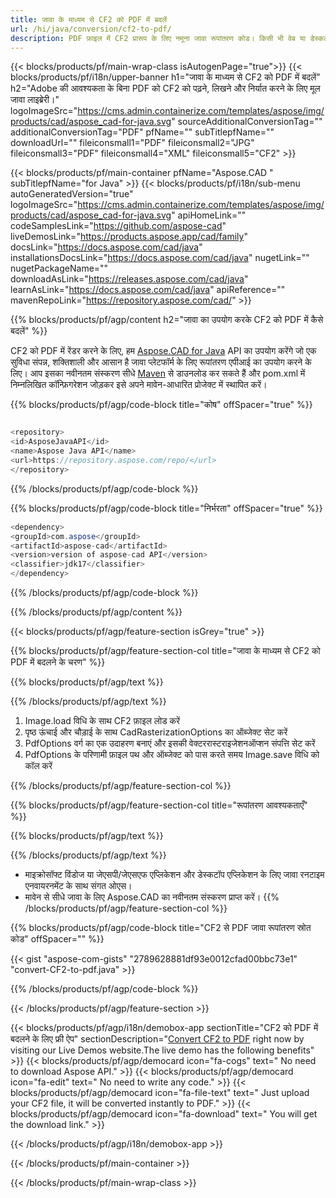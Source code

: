 ```yaml
---
title: जावा के माध्यम से CF2 को PDF में बदलें 
url: /hi/java/conversion/cf2-to-pdf/ 
description: PDF फ़ाइल में CF2 प्रारूप के लिए नमूना जावा रूपांतरण कोड। किसी भी वेब या डेस्कटॉप जावा आधारित एप्लिकेशन में CF2 को PDF में बदलने के लिए इस उदाहरण कोड का उपयोग करें।
---
```


{{< blocks/products/pf/main-wrap-class isAutogenPage="true">}}
{{< blocks/products/pf/i18n/upper-banner h1="जावा के माध्यम से CF2 को PDF में बदलें" h2="Adobe की आवश्यकता के बिना PDF को CF2 को पढ़ने, लिखने और निर्यात करने के लिए मूल जावा लाइब्रेरी।" logoImageSrc="https://cms.admin.containerize.com/templates/aspose/img/products/cad/aspose_cad-for-java.svg" sourceAdditionalConversionTag="" additionalConversionTag="PDF" pfName="" subTitlepfName="" downloadUrl="" fileiconsmall1="PDF" fileiconsmall2="JPG" fileiconsmall3="PDF" fileiconsmall4="XML" fileiconsmall5="CF2" >}}

{{< blocks/products/pf/main-container pfName="Aspose.CAD " subTitlepfName="for Java" >}}
{{< blocks/products/pf/i18n/sub-menu autoGeneratedVersion="true" logoImageSrc="https://cms.admin.containerize.com/templates/aspose/img/products/cad/aspose_cad-for-java.svg" apiHomeLink="" codeSamplesLink="https://github.com/aspose-cad" liveDemosLink="https://products.aspose.app/cad/family" docsLink="https://docs.aspose.com/cad/java" installationsDocsLink="https://docs.aspose.com/cad/java" nugetLink="" nugetPackageName="" downloadAsLink="https://releases.aspose.com/cad/java" learnAsLink="https://docs.aspose.com/cad/java" apiReference="" mavenRepoLink="https://repository.aspose.com/cad/" >}}

{{% blocks/products/pf/agp/content h2="जावा का उपयोग करके CF2 को PDF में कैसे बदलें" %}}

CF2 को PDF में रेंडर करने के लिए, हम <a href=https://products.aspose.com/cad/java>Aspose.CAD for Java</a> API का उपयोग करेंगे जो एक सुविधा संपन्न, शक्तिशाली और आसान है जावा प्लेटफॉर्म के लिए रूपांतरण एपीआई का उपयोग करने के लिए। आप इसका नवीनतम संस्करण सीधे <a href=https://repository.aspose.com/cad/>Maven</a> से डाउनलोड कर सकते हैं और pom.xml में निम्नलिखित कॉन्फ़िगरेशन जोड़कर इसे अपने मावेन-आधारित प्रोजेक्ट में स्थापित करें।

{{% blocks/products/pf/agp/code-block title="कोष" offSpacer="true" %}}

```cs

<repository>
<id>AsposeJavaAPI</id>
<name>Aspose Java API</name>
<url>https://repository.aspose.com/repo/</url>
</repository>

```

{{% /blocks/products/pf/agp/code-block %}}

{{% blocks/products/pf/agp/code-block title="निर्भरता" offSpacer="true" %}}

```cs
<dependency>
<groupId>com.aspose</groupId>
<artifactId>aspose-cad</artifactId>
<version>version of aspose-cad API</version>
<classifier>jdk17</classifier>
</dependency>

```

{{% /blocks/products/pf/agp/code-block %}}

{{% /blocks/products/pf/agp/content %}}

{{< blocks/products/pf/agp/feature-section isGrey="true" >}}

{{% blocks/products/pf/agp/feature-section-col title="जावा के माध्यम से CF2 को PDF में बदलने के चरण" %}}

{{% blocks/products/pf/agp/text %}}

{{% /blocks/products/pf/agp/text %}}

1. Image.load विधि के साथ CF2 फ़ाइल लोड करें
1. पृष्ठ ऊंचाई और चौड़ाई के साथ CadRasterizationOptions का ऑब्जेक्ट सेट करें
1. PdfOptions वर्ग का एक उदाहरण बनाएं और इसकी वेक्टररास्टराइजेशनऑप्शन संपत्ति सेट करें
1. PdfOptions के परिणामी फ़ाइल पथ और ऑब्जेक्ट को पास करते समय Image.save विधि को कॉल करें

{{% /blocks/products/pf/agp/feature-section-col %}}

{{% blocks/products/pf/agp/feature-section-col title="रूपांतरण आवश्यकताएँ" %}}

{{% blocks/products/pf/agp/text %}}

{{% /blocks/products/pf/agp/text %}}
- माइक्रोसॉफ्ट विंडोज या जेएसपी/जेएसएफ एप्लिकेशन और डेस्कटॉप एप्लिकेशन के लिए जावा रनटाइम एनवायरनमेंट के साथ संगत ओएस।
- मावेन से सीधे जावा के लिए Aspose.CAD का नवीनतम संस्करण प्राप्त करें।
{{% /blocks/products/pf/agp/feature-section-col %}}

{{% blocks/products/pf/agp/code-block title="CF2 से PDF जावा रूपांतरण स्रोत कोड" offSpacer="" %}}

{{< gist "aspose-com-gists" "2789628881df93e0012cfad00bbc73e1" "convert-CF2-to-pdf.java" >}}

{{% /blocks/products/pf/agp/code-block %}}

{{< /blocks/products/pf/agp/feature-section >}}

<!-- aboutfile Starts -->

{{< blocks/products/pf/agp/i18n/demobox-app sectionTitle="CF2 को PDF में बदलने के लिए फ्री ऐप" sectionDescription="[Convert CF2 to PDF](https://products.aspose.app/cad/conversion/CF2-to-pdf) right now by visiting our Live Demos website.The live demo has the following benefits" >}}
        {{< blocks/products/pf/agp/democard icon="fa-cogs" text=" No need to download Aspose API." >}}
        {{< blocks/products/pf/agp/democard icon="fa-edit" text=" No need to write any code." >}}
        {{< blocks/products/pf/agp/democard icon="fa-file-text" text=" Just upload your CF2 file, it will be converted instantly to PDF." >}}
        {{< blocks/products/pf/agp/democard icon="fa-download" text=" You will get the download link." >}}

   
{{< /blocks/products/pf/agp/i18n/demobox-app >}}

<!-- aboutfile Ends -->

{{< /blocks/products/pf/main-container >}}
    
{{< /blocks/products/pf/main-wrap-class >}}